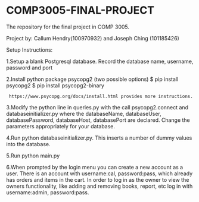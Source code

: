 # COMP3005-FINAL-PROJECT
The repository for the final project in COMP 3005.


Project by: Callum Hendry(100970932) and Joseph Ching (101185426)

Setup Instructions:

1.Setup a blank Postgresql database. Record the database name, username, password and port

2.Install python package psycopg2 (two possible options)
    $ pip install psycopg2
    $ pip install psycopg2-binary

     https://www.psycopg.org/docs/install.html provides more instructions.

3.Modify the python line in queries.py with the call psycopg2.connect and databaseinitializer.py where the databaseName, databaseUser, databasePassword, databaseHost, databasePort    are declared. Change the parameters appropriately for your database.

4.Run python databaseinitializer.py. This inserts a number of dummy values into the database.

5.Run python main.py

6.When prompted by the login menu you can create a new account as a user. There is an account with username:cal, password:pass, which already has orders and items in the cart. In order to log in as the owner to view the owners functionality, like adding and removing books, report, etc log in with username:admin, password:pass.
